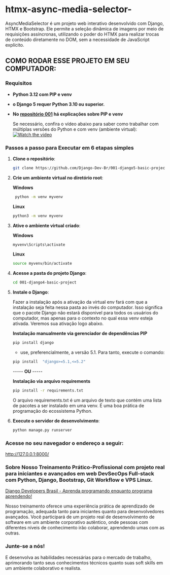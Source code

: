 # htmx-async-media-selector-
AsyncMediaSelector é um projeto web interativo desenvolvido com Django, HTMX e Bootstrap. Ele permite a seleção dinâmica de imagens por meio de requisições assíncronas, utilizando o poder do HTMX para realizar trocas de conteúdo diretamente no DOM, sem a necessidade de JavaScript explícito.


## COMO RODAR ESSE PROJETO EM SEU COMPUTADOR:

### Requisitos

- **Python 3.12 com PIP e venv**
- **o Django 5 requer Python 3.10 ou superior.**

- **No [repositório 001](https://github.com/Django-Dev-Br/001-django4-basic-project) há explicações sobre PIP e venv**

  Se necessário, confira o vídeo abaixo para saber como trabalhar com múltiplas versões do Python e com venv (ambiente virtual):
 [![Watch the video](https://img.youtube.com/vi/eetDeQrv0Rs/0.jpg)](https://youtu.be/eetDeQrv0Rs)


### Passos a passo para Executar em 6 etapas simples

1. **Clone o repositório**:
    ```bash
    git clone https://github.com/Django-Dev-Br/001-django5-basic-project.git
    ```

2. **Crie  um ambiente virtual no diretório root**:

   **Windows**
    ```bash
     python -m venv myvenv 
    ```
      **Linux**
     ```bash
     python3 -m venv myvenv  
    ```

3. **Ative o ambiente virtual criado**:

   **Windows**
    ```bash
    myvenv\Scripts\activate  
    ```

     **Linux**
    ```bash
    source myvenv/bin/activate  
    ```
    
4. **Acesse a pasta do projeto Django**:
    ```bash
    cd 001-django4-basic-project
    ```
    
5. **Instale o Django**:

   Fazer a instalação após a ativação da virtual env fará com que a instalação seja feita nessa pasta ao invés do computador. Isso significa que o pacote Django não estará disponivel para todos os usuários do computador, mas apenas para o contexto no qual essa venv esteja ativada. Veremos sua ativação logo abaixo.

    **Instalação manualmente via gerenciador de dependências PIP**
    ```bash
    pip install django
    ```
    - use, preferencialmente, a versão 5.1. Para tanto, execute o comando:

     ```bash
    pip install  "django>=5.1,<=5.2"
    ```

    ----- **OU** -----

    **Instalação via arquivo requirements**
    ```bash
    pip install -r requirements.txt
    ```
    O arquivo requirements.txt é um arquivo de texto que contém uma lista de pacotes a ser instalado em uma venv. É uma boa prática de programação do ecossistema Python.

6. **Execute o servidor de desenvolvimento**:
    ```bash
    python manage.py runserver
    ```

### Acesse no seu navegador o endereço a seguir:

http://127.0.0.1:8000/


### Sobre Nosso Treinamento Prático-Profissional com projeto real para iniciantes e avançados em web DevSecOps Full-stack com Python, Django, Bootstrap, Git Workflow e VPS Linux. 

[Django Developers Brasil - Aprenda programando enquanto programa aprendendo!](https://django.dev.br/)

Nosso treinamento oferece uma experiência prática de aprendizado de programação, adequada tanto para iniciantes quanto para desenvolvedores avançados. Você participará de um projeto real de desenvolvimento de software em um ambiente corporativo autêntico, onde pessoas com diferentes níveis de conhecimento irão colaborar, aprendendo umas com as outras.

### Junte-se a nós! 
E desenvolva as habilidades necessárias para o mercado de trabalho, aprimorando tanto seus conhecimentos técnicos quanto suas soft skills em um ambiente colaborativo e realista.
